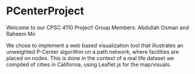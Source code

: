 # PCenterProject

Welcome to our CPSC 4110 Project!
Group Members: Abdullah Osman and Raheem Mir

We chose to implement a web based visualization tool that illustrates an unweighted P-Center algorithm on a path network, where facilities are placed on nodes. This is done in the context of a real life dataset we compiled of cities in California, using Leaflet.js for the map/visuals.
